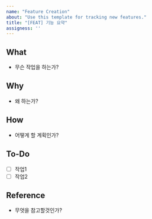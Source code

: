 ```yaml
---
name: "Feature Creation"
about: "Use this template for tracking new features."
title: "[FEAT] 기능 요약"
assigness: ''
---
```


## What
- 무슨 작업을 하는가?

## Why
- 왜 하는가?

## How
- 어떻게 할 계획인가?

## To-Do
- [ ] 작업1
- [ ] 작업2

## Reference
- 무엇을 참고할것인가?